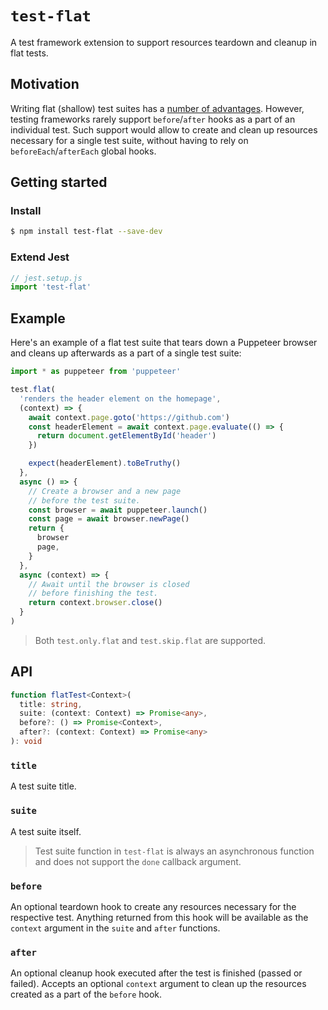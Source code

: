 # `test-flat`

A test framework extension to support resources teardown and cleanup in flat tests.

## Motivation

Writing flat (shallow) test suites has a [number of advantages](https://kentcdodds.com/blog/avoid-nesting-when-youre-testing). However, testing frameworks rarely support `before`/`after` hooks as a part of an individual test. Such support would allow to create and clean up resources necessary for a single test suite, without having to rely on `beforeEach`/`afterEach` global hooks.

## Getting started

### Install

```bash
$ npm install test-flat --save-dev
```

### Extend Jest

```js
// jest.setup.js
import 'test-flat'
```

## Example

Here's an example of a flat test suite that tears down a Puppeteer browser and cleans up afterwards as a part of a single test suite:

```js
import * as puppeteer from 'puppeteer'

test.flat(
  'renders the header element on the homepage',
  (context) => {
    await context.page.goto('https://github.com')
    const headerElement = await context.page.evaluate(() => {
      return document.getElementById('header')
    })

    expect(headerElement).toBeTruthy()
  },
  async () => {
    // Create a browser and a new page
    // before the test suite.
    const browser = await puppeteer.launch()
    const page = await browser.newPage()
    return {
      browser
      page,
    }
  },
  async (context) => {
    // Await until the browser is closed
    // before finishing the test.
    return context.browser.close()
  }
)
```

> Both `test.only.flat` and `test.skip.flat` are supported.

## API

```ts
function flatTest<Context>(
  title: string,
  suite: (context: Context) => Promise<any>,
  before?: () => Promise<Context>,
  after?: (context: Context) => Promise<any>
): void
```

### `title`

A test suite title.

### `suite`

A test suite itself.

> Test suite function in `test-flat` is always an asynchronous function and does not support the `done` callback argument.

### `before`

An optional teardown hook to create any resources necessary for the respective test. Anything returned from this hook will be available as the `context` argument in the `suite` and `after` functions.

### `after`

An optional cleanup hook executed after the test is finished (passed or failed). Accepts an optional `context` argument to clean up the resources created as a part of the `before` hook.

